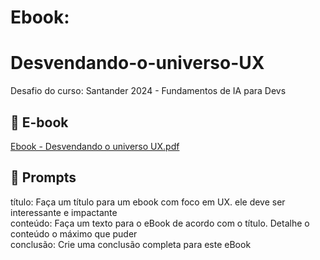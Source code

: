 # Ebook:
# Desvendando-o-universo-UX

Desafio do curso: Santander 2024 - Fundamentos de IA para Devs

## :blue_book: E-book
[Ebook - Desvendando o universo UX.pdf](https://github.com/KeziaOliveira/Ebook---Desvendando-o-universo-UX/files/15140116/Ebook.-.Desvendando.o.universo.UX.pdf)


## :thought_balloon: Prompts

título: Faça um título para um ebook com foco em UX. ele deve ser interessante e impactante
<br>conteúdo: Faça um texto para o eBook de acordo com o título. Detalhe o conteúdo o máximo que puder
<br>conclusão: Crie uma conclusão completa para este eBook 
